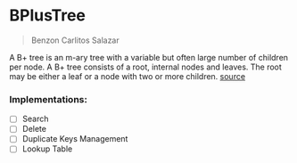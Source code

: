 # BPlusTree
> Benzon Carlitos Salazar

A B+ tree is an m-ary tree with a variable but often large number of children per node. 
A B+ tree consists of a root, internal nodes and leaves. The root may be either a leaf or a node with two or more children. 
[source](https://en.wikipedia.org/wiki/B%2B_tree)

### Implementations:
* [ ] Search
* [ ] Delete
* [ ] Duplicate Keys Management
* [ ] Lookup Table
